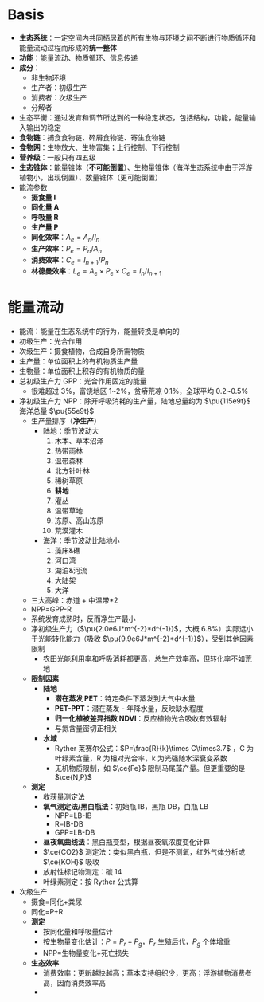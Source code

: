 # Basis
- **生态系统**：一定空间内共同栖居着的所有生物与环境之间不断进行物质循环和能量流动过程而形成的**统一整体**
- **功能**：能量流动、物质循环、信息传递
- **成分**：
	- 非生物环境
	- 生产者：初级生产
	- 消费者：次级生产
	- 分解者
- 生态平衡：通过发育和调节所达到的一种稳定状态，包括结构，功能，能量输入输出的稳定
- **食物链**：捕食食物链、碎屑食物链、寄生食物链
- **食物网**：生物放大、生物富集；上行控制、下行控制
- **营养级**：一般只有四五级
- **生态锥体**：能量锥体（**不可能倒置**）、生物量锥体（海洋生态系统中由于浮游植物小，出现倒置）、数量锥体（更可能倒置）
- 能流参数
	- **摄食量 I**
	- **同化量 A**
	- **呼吸量 R**
	- **生产量 P**
	- **同化效率**：$A_{e}=A_{n}/I_{n}$
	- **生产效率**：$P_e=P_{n}/A_{n}$
	- **消费效率**：$C_{e}=I_{n+1}/P_{n}$
	- **林德曼效率**：$L_e=A_{e}\times P_{e} \times C_{e}=I_{n}/I_{n+1}$
# 能量流动
- 能流：能量在生态系统中的行为，能量转换是单向的
- 初级生产：光合作用
- 次级生产：摄食植物，合成自身所需物质
- 生产量：单位面积上的有机物质生产量
- 生物量：单位面积上积存的有机物质的量
- 总初级生产力 GPP：光合作用固定的能量
	- 很难超过 3%，富饶地区 1~2%，贫瘠荒凉 0.1%，全球平均 0.2~0.5%
- 净初级生产力 NPP：除开呼吸消耗的生产量，陆地总量约为 $\pu{115e9t}$ 海洋总量 $\pu{55e9t}$
	- 生产量排序（**净生产**）
		- 陆地：季节波动大
			1. 木本、草本沼泽
			2. 热带雨林
			3. 温带森林
			4. 北方针叶林
			5. 稀树草原
			6. **耕地**
			7. 灌丛
			8. 温带草地
			9. 冻原、高山冻原
			10. 荒漠灌木
		- 海洋：季节波动比陆地小
			1. 藻床&礁
			2. 河口湾
			3. 湖泊&河流
			4. 大陆架
			5. 大洋
	- 三大高峰：赤道 + 中温带\*2
	- NPP=GPP-R
	- 系统发育成熟时，反而净生产最小
	- 净初级生产力（$\pu{2.0e6J*m^{-2}*d^{-1}}$，大概 6.8%）实际远小于光能转化能力（吸收 $\pu{9.9e6J*m^{-2}*d^{-1}}$），受到其他因素限制
		- 农田光能利用率和呼吸消耗都更高，总生产效率高，但转化率不如荒地
	- **限制因素**
		- **陆地**
			- **潜在蒸发 PET**：特定条件下蒸发到大气中水量
			- **PET-PPT**：潜在蒸发 - 年降水量，反映缺水程度
			- **归一化植被差异指数 NDVI**：反应植物光合吸收有效辐射
			- 与氮含量密切正相关
		- **水域**
			- Ryther 莱赛尔公式：$P=\frac{R}{k}\times C\times3.7$ ，C 为叶绿素含量，R 为相对光合率，k 为光强随水深衰变系数
			- 无机物质限制，如 $\ce{Fe}$ 限制马尾藻产量。但更重要的是 $\ce{N,P}$
	- **测定**
		- 收获量测定法
		- **氧气测定法/黑白瓶法**：初始瓶 IB，黑瓶 DB，白瓶 LB
			- NPP=LB-IB
			- R=IB-DB
			- GPP=LB-DB
		- **昼夜氧曲线法**：黑白瓶变型，根据昼夜氧浓度变化计算
		- $\ce{CO2}$ 测定法：类似黑白瓶，但是不测氧，红外气体分析或 $\ce{KOH}$ 吸收
		- 放射性标记物测定：碳 14
		- 叶绿素测定：按 Ryther 公式算
- 次级生产
	- 摄食=同化+粪尿
	- 同化=P+R
	- **测定**
		- 按同化量和呼吸量估计
		- 按生物量变化估计：$P=P_{r}+P_{g}$，$P_{r}$ 生殖后代，$P_{g}$ 个体增重
		- NPP=生物量变化+死亡损失
	- **生态效率**
		- 消费效率：更新越快越高；草本支持组织少，更高；浮游植物消费者高，因而消费效率高
		- 